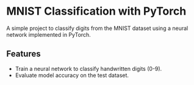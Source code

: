 # MNIST Classification with PyTorch

A simple project to classify digits from the MNIST dataset using a neural network implemented in PyTorch.

## Features

- Train a neural network to classify handwritten digits (0-9).
- Evaluate model accuracy on the test dataset.
